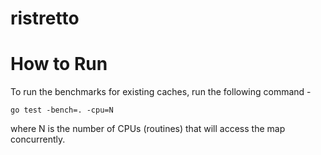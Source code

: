 # ristretto

# How to Run
To run the benchmarks for existing caches, run the following command -
```
go test -bench=. -cpu=N
```
where N is the number of CPUs (routines) that will access the map concurrently.
